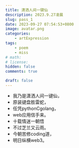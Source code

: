```yaml
---
title: 潇洒人间一键仙
description: 2023.9.27凌晨
slug: pass_1
date: 2023-09-27 07:54:53+0800
image: avatar.png
categories:
    - artExpression
tags:
    - poem
    - miss
# math: 
# license: 
hidden: false
comments: true

draft: false
---
```


- 我乃是潇洒人间一键仙，
- 原装键盘胜雷蛇，
- 任凭pythonCgolang，
- web应用信手来。
- 十载情迷一朝悟
- 不过芝兰又云雨。
- 今朝苦修coding道，
- 明日纵横web3。